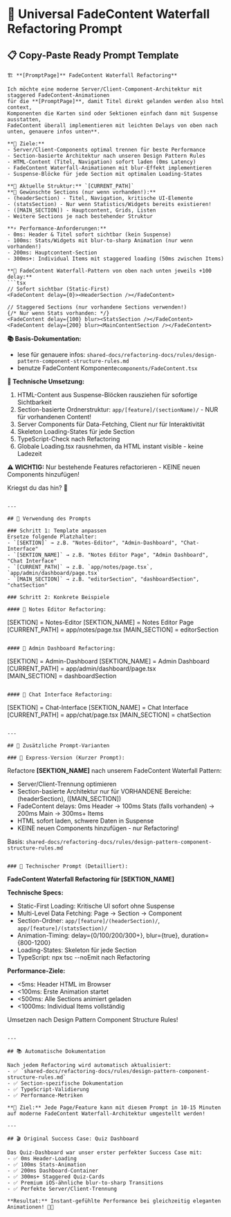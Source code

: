 # 🎨 Universal FadeContent Waterfall Refactoring Prompt

## 📋 Copy-Paste Ready Prompt Template

```
🏗️ **[PromptPage]** FadeContent Waterfall Refactoring**

Ich möchte eine moderne Server/Client-Component-Architektur mit staggered FadeContent-Animationen 
für die **[PromptPage]**, damit Titel direkt gelanden werden also html context, 
Komponenten die Karten sind oder Sektionen einfach dann mit Suspense ausstatten, 
FadeContent überall implementieren mit leichten Delays von oben nach unten, genauere infos unten**. 

**🎯 Ziele:**
- Server/Client-Components optimal trennen für beste Performance
- Section-basierte Architektur nach unseren Design Pattern Rules  
- HTML-Content (Titel, Navigation) sofort laden (0ms Latency)
- FadeContent Waterfall-Animationen mit blur-Effekt implementieren
- Suspense-Blöcke für jede Section mit optimalen Loading-States

**📁 Aktuelle Struktur:** `[CURRENT_PATH]`
**🎨 Gewünschte Sections (nur wenn vorhanden!):**
- (headerSection) - Titel, Navigation, kritische UI-Elemente
- (statsSection) - Nur wenn Statistics/Widgets bereits existieren! 
- ([MAIN_SECTION]) - Hauptcontent, Grids, Listen
- Weitere Sections je nach bestehender Struktur

**⚡ Performance-Anforderungen:**
- 0ms: Header & Titel sofort sichtbar (kein Suspense)
- 100ms: Stats/Widgets mit blur-to-sharp Animation (nur wenn vorhanden!)
- 200ms: Hauptcontent-Section  
- 300ms+: Individual Items mit staggered loading (50ms zwischen Items)

**🌊 FadeContent Waterfall-Pattern von oben nach unten jeweils +100 delay:**
```tsx
// Sofort sichtbar (Static-First)
<FadeContent delay={0}><HeaderSection /></FadeContent>

// Staggered Sections (nur vorhandene Sections verwenden!)
{/* Nur wenn Stats vorhanden: */}
<FadeContent delay={100} blur><StatsSection /></FadeContent>
<FadeContent delay={200} blur><MainContentSection /></FadeContent>

```

**📚 Basis-Dokumentation:**
- lese für genauere infos: `shared-docs/refactoring-docs/rules/design-pattern-component-structure-rules.md`
- benutze FadeContent Komponente`components/FadeContent.tsx`

**🔧 Technische Umsetzung:**
1. HTML-Content aus Suspense-Blöcken rausziehen für sofortige Sichtbarkeit
2. Section-basierte Ordnerstruktur: `app/[feature]/(sectionName)/` - NUR für vorhandenen Content!
3. Server Components für Data-Fetching, Client nur für Interaktivität
4. Skeleton Loading-States für jede Section
5. TypeScript-Check nach Refactoring
6. Globale Loading.tsx rausnehmen, da HTML instant visible - keine Ladezeit

**⚠️ WICHTIG:** Nur bestehende Features refactorieren - KEINE neuen Components hinzufügen!

Kriegst du das hin? 🚀
```

---

## 🎯 Verwendung des Prompts

### Schritt 1: Template anpassen
Ersetze folgende Platzhalter:
- `[SEKTION]` → z.B. "Notes-Editor", "Admin-Dashboard", "Chat-Interface" 
- `[SEKTION_NAME]` → z.B. "Notes Editor Page", "Admin Dashboard", "Chat Interface"
- `[CURRENT_PATH]` → z.B. `app/notes/page.tsx`, `app/admin/dashboard/page.tsx`
- `[MAIN_SECTION]` → z.B. "editorSection", "dashboardSection", "chatSection"

### Schritt 2: Konkrete Beispiele

#### 📝 Notes Editor Refactoring:
```
[SEKTION] = Notes-Editor
[SEKTION_NAME] = Notes Editor Page  
[CURRENT_PATH] = app/notes/page.tsx
[MAIN_SECTION] = editorSection
```

#### 👑 Admin Dashboard Refactoring:
```
[SEKTION] = Admin-Dashboard
[SEKTION_NAME] = Admin Dashboard
[CURRENT_PATH] = app/admin/dashboard/page.tsx  
[MAIN_SECTION] = dashboardSection
```

#### 💬 Chat Interface Refactoring:
```
[SEKTION] = Chat-Interface
[SEKTION_NAME] = Chat Interface
[CURRENT_PATH] = app/chat/page.tsx
[MAIN_SECTION] = chatSection
```

---

## 🌟 Zusätzliche Prompt-Varianten

### 🚀 Express-Version (Kurzer Prompt):
```
Refactore **[SEKTION_NAME]** nach unserem FadeContent Waterfall Pattern:
- Server/Client-Trennung optimieren
- Section-basierte Architektur nur für VORHANDENE Bereiche: (headerSection), ([MAIN_SECTION])  
- FadeContent delays: 0ms Header → 100ms Stats (falls vorhanden) → 200ms Main → 300ms+ Items
- HTML sofort laden, schwere Daten in Suspense
- KEINE neuen Components hinzufügen - nur Refactoring!

Basis: `shared-docs/refactoring-docs/rules/design-pattern-component-structure-rules.md`
```

### 🔧 Technischer Prompt (Detailliert):
```
**FadeContent Waterfall Refactoring für [SEKTION_NAME]**

**Technische Specs:**
- Static-First Loading: Kritische UI sofort ohne Suspense
- Multi-Level Data Fetching: Page → Section → Component
- Section-Ordner: `app/[feature]/(headerSection)/`, `app/[feature]/(statsSection)/`
- Animation-Timing: delay={0/100/200/300+}, blur={true}, duration={800-1200}
- Loading-States: Skeleton für jede Section
- TypeScript: npx tsc --noEmit nach Refactoring

**Performance-Ziele:**
- <5ms: Header HTML im Browser
- <100ms: Erste Animation startet  
- <500ms: Alle Sections animiert geladen
- <1000ms: Individual Items vollständig

Umsetzen nach Design Pattern Component Structure Rules!
```

---

## 📚 Automatische Dokumentation

Nach jedem Refactoring wird automatisch aktualisiert:
- ✅ `shared-docs/refactoring-docs/rules/design-pattern-component-structure-rules.md`
- ✅ Section-spezifische Dokumentation
- ✅ TypeScript-Validierung
- ✅ Performance-Metriken

**🎯 Ziel:** Jede Page/Feature kann mit diesem Prompt in 10-15 Minuten auf moderne FadeContent Waterfall-Architektur umgestellt werden!

---

## 🎬 Original Success Case: Quiz Dashboard

Das Quiz-Dashboard war unser erster perfekter Success Case mit:
- ✅ 0ms Header-Loading
- ✅ 100ms Stats-Animation  
- ✅ 200ms Dashboard-Container
- ✅ 300ms+ Staggered Quiz-Cards
- ✅ Premium iOS-ähnliche blur-to-sharp Transitions
- ✅ Perfekte Server/Client-Trennung

**Resultat:** Instant-gefühlte Performance bei gleichzeitig eleganten Animationen! 🚀✨